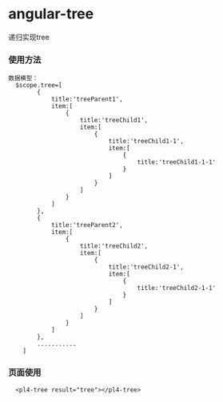 # angular-tree
  递归实现tree
### 使用方法
    数据模型：
      $scope.tree=[
			{
				title:'treeParent1',
				item:[
					{
						title:'treeChild1',
						item:[
							{
								title:'treeChild1-1',
								item:[
									{
										title:'treeChild1-1-1'
									}
								]
							}
						]
					}
				]
			},
			{
				title:'treeParent2',
				item:[
					{
						title:'treeChild2',
						item:[
							{
								title:'treeChild2-1',
								item:[
									{
										title:'treeChild2-1-1'
									}
								]
							}
						]
					}
				]
			},
			...........
		]
### 页面使用
	  <pl4-tree result="tree"></pl4-tree>

